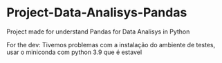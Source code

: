 # Project-Data-Analisys-Pandas
Project made for understand Pandas for Data Analisys in Python



For the dev:
Tivemos problemas com a instalação do ambiente de testes, usar o miniconda com python 3.9 que é estavel